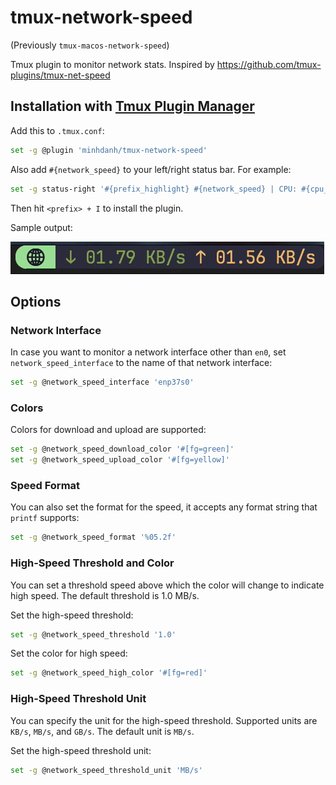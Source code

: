 # tmux-network-speed

(Previously `tmux-macos-network-speed`)

Tmux plugin to monitor network stats. Inspired by https://github.com/tmux-plugins/tmux-net-speed

## Installation with [Tmux Plugin Manager](https://github.com/tmux-plugins/tpm)

Add this to `.tmux.conf`:

```sh
set -g @plugin 'minhdanh/tmux-network-speed'
```

Also add `#{network_speed}` to your left/right status bar.
For example:

```sh
set -g status-right '#{prefix_highlight} #{network_speed} | CPU: #{cpu_icon}#{cpu_percentage} | %a %Y-%m-%d %H:%M'
```

Then hit `<prefix> + I` to install the plugin.

Sample output:

![sample.gif](./sample.gif "Sample output")

## Options

### Network Interface

In case you want to monitor a network interface other than `en0`, set `network_speed_interface` to the name of that network interface:

```sh
set -g @network_speed_interface 'enp37s0'
```

### Colors

Colors for download and upload are supported:

```sh
set -g @network_speed_download_color '#[fg=green]'
set -g @network_speed_upload_color '#[fg=yellow]'
```

### Speed Format

You can also set the format for the speed, it accepts any format string that `printf` supports:

```sh
set -g @network_speed_format '%05.2f'
```

### High-Speed Threshold and Color

You can set a threshold speed above which the color will change to indicate high speed. The default threshold is 1.0 MB/s.

Set the high-speed threshold:

```sh
set -g @network_speed_threshold '1.0'
```

Set the color for high speed:

```sh
set -g @network_speed_high_color '#[fg=red]'
```

### High-Speed Threshold Unit

You can specify the unit for the high-speed threshold. Supported units are `KB/s`, `MB/s`, and `GB/s`. The default unit is `MB/s`.

Set the high-speed threshold unit:

```sh
set -g @network_speed_threshold_unit 'MB/s'
```
